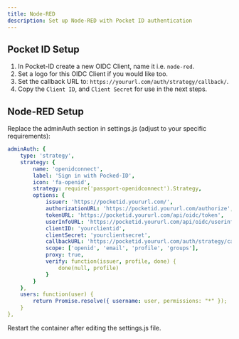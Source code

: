 ```yaml
---
title: Node-RED
description: Set up Node-RED with Pocket ID authentication
---
```


## Pocket ID Setup

1. In Pocket-ID create a new OIDC Client, name it i.e. `node-red`.
2. Set a logo for this OIDC Client if you would like too.
3. Set the callback URL to: `https://yoururl.com/auth/strategy/callback/`.
4. Copy the `Client ID`, and `Client Secret` for use in the next steps.

## Node-RED Setup

Replace the adminAuth section in settings.js (adjust to your specific requirements):

```yaml
adminAuth: {
    type: 'strategy',
    strategy: {
        name: 'openidconnect',
        label: 'Sign in with Pocked-ID',
        icon: 'fa-openid',
        strategy: require('passport-openidconnect').Strategy,
        options: {
            issuer: 'https://pocketid.yoururl.com/',
            authorizationURL: 'https://pocketid.yoururl.com/authorize',
            tokenURL: 'https://pocketid.yoururl.com/api/oidc/token',
            userInfoURL: 'https://pocketid.yoururl.com/api/oidc/userinfo',
            clientID: 'yourclientid',
            clientSecret: 'yourclientsecret',
            callbackURL: 'https://pocketid.yoururl.com/auth/strategy/callback/',
            scope: ['openid', 'email', 'profile', 'groups'],
            proxy: true,
            verify: function(issuer, profile, done) {
                done(null, profile)
            }
        }
    },
    users: function(user) {
        return Promise.resolve({ username: user, permissions: "*" });
    }
},
```
Restart the container after editing the settings.js file.
